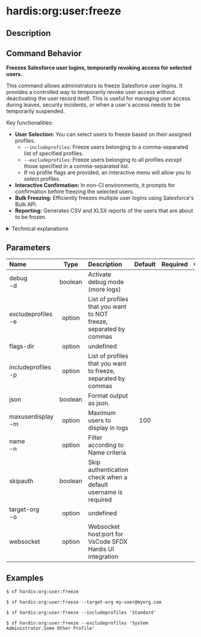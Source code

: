 <!-- This file has been generated with command 'sf hardis:doc:plugin:generate'. Please do not update it manually or it may be overwritten -->
# hardis:org:user:freeze

## Description


## Command Behavior

**Freezes Salesforce user logins, temporarily revoking access for selected users.**

This command allows administrators to freeze Salesforce user logins. It provides a controlled way to temporarily revoke user access without deactivating the user record itself. This is useful for managing user access during leaves, security incidents, or when a user's access needs to be temporarily suspended.

Key functionalities:

- **User Selection:** You can select users to freeze based on their assigned profiles.
  - `--includeprofiles`: Freeze users belonging to a comma-separated list of specified profiles.
  - `--excludeprofiles`: Freeze users belonging to all profiles *except* those specified in a comma-separated list.
  - If no profile flags are provided, an interactive menu will allow you to select profiles.
- **Interactive Confirmation:** In non-CI environments, it prompts for confirmation before freezing the selected users.
- **Bulk Freezing:** Efficiently freezes multiple user logins using Salesforce's Bulk API.
- **Reporting:** Generates CSV and XLSX reports of the users that are about to be frozen.

<details markdown="1">
<summary>Technical explanations</summary>

The command's technical implementation involves:

- **SOQL Queries (Bulk API):** It executes SOQL queries against the `User` and `Profile` objects to identify active users based on the provided profile filters. It then queries the `UserLogin` object to find active login sessions for these users.
- **Interactive Prompts:** Uses the `prompts` library to guide the user through profile selection and to confirm the freezing operation.
- **Bulk Update:** It constructs an array of `UserLogin` records with their `Id` and `IsFrozen` set to `true`, then uses `bulkUpdate` to perform the mass update operation on the Salesforce org.
- **Reporting:** It uses `generateReports` to create CSV and XLSX files containing details of the users to be frozen.
- **Logging:** Provides clear messages about the number of users found and the success of the freezing process.
</details>


## Parameters

| Name                   |  Type   | Description                                                       | Default | Required | Options |
|:-----------------------|:-------:|:------------------------------------------------------------------|:-------:|:--------:|:-------:|
| debug<br/>-d           | boolean | Activate debug mode (more logs)                                   |         |          |         |
| excludeprofiles<br/>-e | option  | List of profiles that you want to NOT freeze, separated by commas |         |          |         |
| flags-dir              | option  | undefined                                                         |         |          |         |
| includeprofiles<br/>-p | option  | List of profiles that you want to freeze, separated by commas     |         |          |         |
| json                   | boolean | Format output as json.                                            |         |          |         |
| maxuserdisplay<br/>-m  | option  | Maximum users to display in logs                                  |   100   |          |         |
| name<br/>-n            | option  | Filter according to Name criteria                                 |         |          |         |
| skipauth               | boolean | Skip authentication check when a default username is required     |         |          |         |
| target-org<br/>-o      | option  | undefined                                                         |         |          |         |
| websocket              | option  | Websocket host:port for VsCode SFDX Hardis UI integration         |         |          |         |

## Examples

```shell
$ sf hardis:org:user:freeze
```

```shell
$ sf hardis:org:user:freeze --target-org my-user@myorg.com
```

```shell
$ sf hardis:org:user:freeze --includeprofiles 'Standard'
```

```shell
$ sf hardis:org:user:freeze --excludeprofiles 'System Administrator,Some Other Profile'
```


